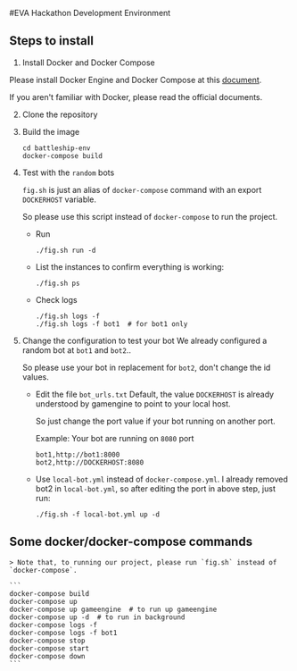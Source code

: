 #EVA Hackathon Development Environment


## Steps to install

1. Install Docker and Docker Compose

Please install Docker Engine and Docker Compose at this [document](https://docs.docker.com/compose/install/).

If you aren't familiar with Docker, please read the official documents.

2. Clone the repository

3. Build the image
    ```
    cd battleship-env
    docker-compose build
    ```

4. Test with the `random` bots

    `fig.sh` is just an alias of `docker-compose` command with an export `DOCKERHOST` variable.

    So please use this script instead of `docker-compose` to run the project.

    * Run
        ```
        ./fig.sh run -d
        ```

    * List the instances to confirm everything is working:
        ```
        ./fig.sh ps
        ```
    * Check logs
        ```
        ./fig.sh logs -f
        ./fig.sh logs -f bot1  # for bot1 only
        ```


4. Change the configuration to test your bot
    We already configured a random bot at `bot1` and `bot2`..

    So please use your bot in replacement for `bot2`, don't change the id values.

    * Edit the file `bot_urls.txt`
        Default, the value `DOCKERHOST` is already understood by gamengine to point to your local host.
        
        So just change the port value if your bot running on another port.
        
        Example: Your bot are running on `8080` port

        ```
        bot1,http://bot1:8000
        bot2,http://DOCKERHOST:8080
        ```
    
    * Use `local-bot.yml` instead of `docker-compose.yml`. 
        I already removed bot2 in `local-bot.yml`, so after editing the port in above step, just run:

        ```
        ./fig.sh -f local-bot.yml up -d
        ```

## Some docker/docker-compose commands

    > Note that, to running our project, please run `fig.sh` instead of `docker-compose`.

    ```
    docker-compose build
    docker-compose up
    docker-compose up gameengine  # to run up gameengine
    docker-compose up -d  # to run in background
    docker-compose logs -f
    docker-compose logs -f bot1
    docker-compose stop
    docker-compose start
    docker-compose down
    ```
